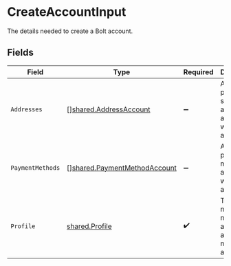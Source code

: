 # CreateAccountInput

The details needed to create a Bolt account.


## Fields

| Field                                                                               | Type                                                                                | Required                                                                            | Description                                                                         |
| ----------------------------------------------------------------------------------- | ----------------------------------------------------------------------------------- | ----------------------------------------------------------------------------------- | ----------------------------------------------------------------------------------- |
| `Addresses`                                                                         | [][shared.AddressAccount](../../../pkg/models/shared/addressaccount.md)             | :heavy_minus_sign:                                                                  | A list of physical shipping addresses associated with this account.                 |
| `PaymentMethods`                                                                    | [][shared.PaymentMethodAccount](../../../pkg/models/shared/paymentmethodaccount.md) | :heavy_minus_sign:                                                                  | A list of payment methods associated with this account.                             |
| `Profile`                                                                           | [shared.Profile](../../../pkg/models/shared/profile.md)                             | :heavy_check_mark:                                                                  | The first name, last name, email address, and phone number of a shopper.            |